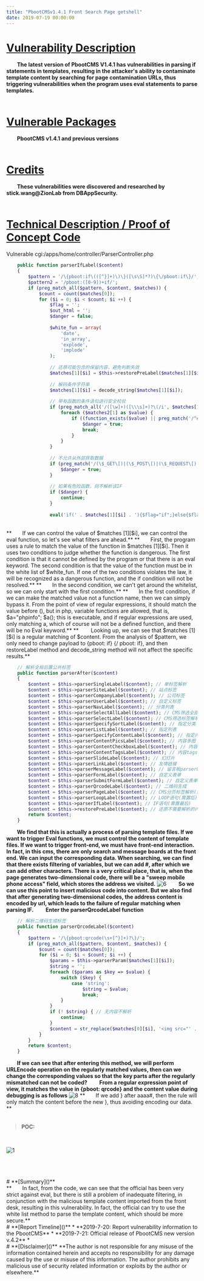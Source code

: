```yaml
---
title: "PbootCMSv1.4.1 Front Search Page getshell"
date: 2019-07-19 00:00:00
---
```

# **[Vulnerability Description]()**
  **&ensp;&ensp;&ensp;&ensp;The latest version of PbootCMS V1.4.1 has vulnerabilities in parsing if statements in templates, resulting in the attacker's ability to contaminate template content by searching for page contamination URLs, thus triggering vulnerabilities when the program uses eval statements to parse templates.**
<BR><BR>
# **[Vulnerable Packages]()**
**&ensp;&ensp;&ensp;&ensp;PbootCMS v1.4.1 and previous versions**
<BR><BR>
# **[Credits]()**
**&ensp;&ensp;&ensp;&ensp;These vulnerabilities were discovered and researched by stick.wang@ZionLab from DBAppSecurity.**
<BR><BR>
# **[Technical Description / Proof of Concept Code]()**

Vulnerable cgi:/apps/home/controller/ParserController.php

```php
    public function parserIfLabel($content)
    {
        $pattern = '/\{pboot:if\(([^}]+)\)\}([\s\S]*?)\{\/pboot:if\}/';
        $pattern2 = '/pboot:([0-9])+if/';
        if (preg_match_all($pattern, $content, $matches)) {
            $count = count($matches[0]);
            for ($i = 0; $i < $count; $i ++) {
                $flag = '';
                $out_html = '';
                $danger = false;
                
                $white_fun = array(
                    'date',
                    'in_array',
                    'explode',
                    'implode'
                );
                
                // 还原可能包含的保留内容，避免判断失效
                $matches[1][$i] = $this->restorePreLabel($matches[1][$i]);
                
                // 解码条件字符串
                $matches[1][$i] = decode_string($matches[1][$i]);
                
                // 带有函数的条件语句进行安全校验
                if (preg_match_all('/([\w]+)([\\\s]+)?\(/i', $matches[1][$i], $matches2)) {
                    foreach ($matches2[1] as $value) {
                        if ((function_exists($value) || preg_match('/^eval$/i', $value)) && ! in_array($value, $white_fun)) {
                            $danger = true;
                            break;
                        }
                    }
                }
                
                // 不允许从外部获取数据
                if (preg_match('/(\$_GET\[)|(\$_POST\[)|(\$_REQUEST\[)|(\$_COOKIE\[)|(\$_SESSION\[)/i', $matches[1][$i])) {
                    $danger = true;
                }
                
                // 如果有危险函数，则不解析该IF
                if ($danger) {
                    continue;
                }
                
                eval('if(' . $matches[1][$i] . '){$flag="if";}else{$flag="else";}');
```
<BR>
**&ensp;&ensp;&ensp;&ensp;If we can control the value of $matches [1][$i], we can control the eval function, so let's see what filters are ahead.**
**&ensp;&ensp;&ensp;&ensp;First, the program uses a rule to match the value of the function in $matches [1][$i]. Then it uses two conditions to judge whether the function is dangerous. The first condition is that it cannot be defined by the program or that there is an eval keyword. The second condition is that the value of the function must be in the white list of $white_fun. If one of the two conditions violates the law, it will be recognized as a dangerous function, and the if condition will not be resolved.**
**&ensp;&ensp;&ensp;&ensp;In the second condition, we can't get around the whitelist, so we can only start with the first condition.**
**&ensp;&ensp;&ensp;&ensp;In the first condition, if we can make the matched value not a function name, then we can simply bypass it. From the point of view of regular expressions, it should match the value before (), but in php, variable functions are allowed, that is, $a="phpinfo"; $a(); this is executable, and if regular expressions are used, only matching a, which of course will not be a defined function, and there will be no Eval keyword.**
**&ensp;&ensp;&ensp;&ensp;
Looking up, we can see that $matches [1] [$i] is a regular matching of $content. From the analysis of $pattern, we only need to change payload to {pboot: if} {/ pboot: if}, and then restoreLabel method and decode_string method will not affect the specific results.**

``` php
    // 解析全局后置公共标签
    public function parserAfter($content)
    {
        $content = $this->parserSingleLabel($content); // 单标签解析
        $content = $this->parserSiteLabel($content); // 站点标签
        $content = $this->parserCompanyLabel($content); // 公司标签
        $content = $this->parserUserLabel($content); // 自定义标签
        $content = $this->parserNavLabel($content); // 分类列表
        $content = $this->parserSelectAllLabel($content); // CMS筛选全部标签解析
        $content = $this->parserSelectLabel($content); // CMS筛选标签解析
        $content = $this->parserSpecifySortLabel($content); // 指定分类
        $content = $this->parserListLabel($content); // 指定列表
        $content = $this->parserSpecifyContentLabel($content); // 指定内容
        $content = $this->parserContentPicsLabel($content); // 内容多图
        $content = $this->parserContentCheckboxLabel($content); // 内容多选调取
        $content = $this->parserContentTagsLabel($content); // 内容tags调取
        $content = $this->parserSlideLabel($content); // 幻灯片
        $content = $this->parserLinkLabel($content); // 友情链接
        $content = $this->parserMessageLabel($content); // 留言板parserQrcodeLabel
        $content = $this->parserFormLabel($content); // 自定义表单
        $content = $this->parserSubmitFormLabel($content); // 自定义表单提交
        $content = $this->parserQrcodeLabel($content); // 二维码生成
        $content = $this->parserPageLabel($content); // CMS分页标签解析(需置后)
        $content = $this->parserLoopLabel($content); // LOOP语句(需置后)
        $content = $this->parserIfLabel($content); // IF语句(需置最后)
        $content = $this->restorePreLabel($content); // 还原不需要解析的内容
        return $content;
    }
```
**&ensp;&ensp;&ensp;&ensp;We find that this is actually a process of parsing template files. If we want to trigger Eval functions, we must control the content of template files. If we want to trigger front-end, we must have front-end interaction. In fact, in this cms, there are only search and message boards at the front end. We can input the corresponding data. When searching, we can find that there exists filtering of variables, but we can add #, after which we can add other characters. There is a very critical place, that is, when the page generates two-dimensional code, there will be a "sweep mobile phone access" field, which stores the address we visited.**
![6](https://github.com/SticKManII/SticKManII.github.io/blob/master/2019/07/31/PbootCMSv1-4-1-%E5%89%8D%E5%8F%B0%E6%90%9C%E7%B4%A2%E9%A1%B5%E9%9D%A2%E6%A8%A1%E6%9D%BF%E6%B3%A8%E5%85%A5/6.png)
**&ensp;&ensp;&ensp;&ensp;So we can use this point to insert malicious code into content. But we also find that after generating two-dimensional codes, the address content is encoded by url, which leads to the failure of regular matching when parsing IF.**
**&ensp;&ensp;&ensp;&ensp;Enter the parserQrcodeLabel function**

``` php
    // 解析二维码生成标签
    public function parserQrcodeLabel($content)
    {
        $pattern = '/\{pboot:qrcode(\s+[^}]+)?\}/';
        if (preg_match_all($pattern, $content, $matches)) {
            $count = count($matches[0]);
            for ($i = 0; $i < $count; $i ++) {
                $params = $this->parserParam($matches[1][$i]);
                $string = '';
                foreach ($params as $key => $value) {
                    switch ($key) {
                        case 'string':
                            $string = $value;
                            break;
                    }
                }
                if (! $string) { // 无内容不解析
                    continue;
                }
                $content = str_replace($matches[0][$i], '<img src="' . CORE_DIR . '/qrcode.php?string=' . urlencode($string) . '" class="qrcode" alt="二维码">', $content);
            }
        }
        return $content;
    }
```
**&ensp;&ensp;&ensp;&ensp;If we can see that after entering this method, we will perform URLEncode operation on the regularly matched values, then can we change the corresponding values so that the key parts after the regularly mismatched can not be coded?**
**&ensp;&ensp;&ensp;&ensp;From a regular expression point of view, it matches the value in {pboot: qrcode} and the content value during debugging is as follows**
![8](https://github.com/SticKManII/SticKManII.github.io/blob/master/2019/07/31/PbootCMSv1-4-1-%E5%89%8D%E5%8F%B0%E6%90%9C%E7%B4%A2%E9%A1%B5%E9%9D%A2%E6%A8%A1%E6%9D%BF%E6%B3%A8%E5%85%A5/8.png)
**&ensp;&ensp;&ensp;&ensp;If we add } after aaaa#, then the rule will only match the content before the new }, thus avoiding encoding our data.
**
<br>
<br>
> **POC:**
<br>

![1](https://github.com/SticKManII/SticKManII.github.io/blob/master/2019/07/31/PbootCMSv1-4-1-%E5%89%8D%E5%8F%B0%E6%90%9C%E7%B4%A2%E9%A1%B5%E9%9D%A2%E6%A8%A1%E6%9D%BF%E6%B3%A8%E5%85%A5/1.png)

<BR>
<BR>
<BR>
# **[Summary]()**<br>
**&ensp;&ensp;&ensp;&ensp;In fact, from the code, we can see that the official has been very strict against eval, but there is still a problem of inadequate filtering, in conjunction with the malicious template content imported from the front desk, resulting in this vulnerability. In fact, the official can try to use the white list method to parse the template content, which should be more secure.**

<BR>
# **[Report Timeline]()**
* **2019-7-20: Report vulnerability information to the PbootCMS**
* **2019-7-21: Official release of PbootCMS new version v.4.2**
* 
<BR>
# **[Disclaimer]()**										
**The author is not responsible for any misuse of the information contained herein and accepts no responsibility for any damage caused by the use or misuse of this information. The author prohibits any malicious use of security related information or exploits by the author or elsewhere.**
